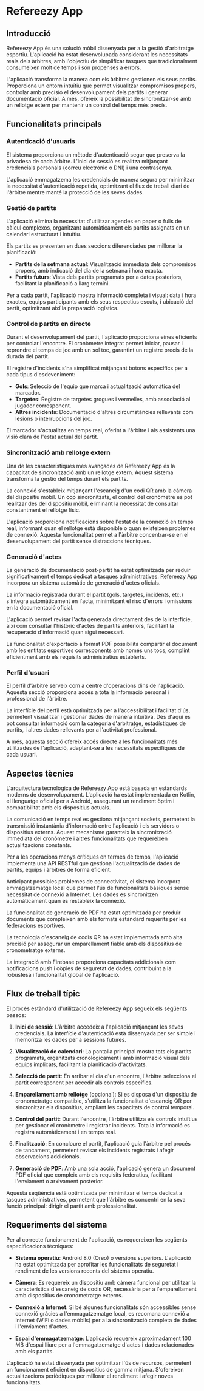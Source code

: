 # Refereezy App

## Introducció

Refereezy App és una solució mòbil dissenyada per a la gestió d'arbitratge esportiu. L'aplicació ha estat desenvolupada considerant les necessitats reals dels àrbitres, amb l'objectiu de simplificar tasques que tradicionalment consumeixen molt de temps i són propenses a errors.

L'aplicació transforma la manera com els àrbitres gestionen els seus partits. Proporciona un entorn intuïtiu que permet visualitzar compromisos propers, controlar amb precisió el desenvolupament dels partits i generar documentació oficial. A més, ofereix la possibilitat de sincronitzar-se amb un rellotge extern per mantenir un control del temps més precís.

## Funcionalitats principals

### Autenticació d'usuaris

El sistema proporciona un mètode d'autenticació segur que preserva la privadesa de cada àrbitre. L'inici de sessió es realitza mitjançant credencials personals (correu electrònic o DNI) i una contrasenya.

L'aplicació emmagatzema les credencials de manera segura per minimitzar la necessitat d'autenticació repetida, optimitzant el flux de treball diari de l'àrbitre mentre manté la protecció de les seves dades.

### Gestió de partits

L'aplicació elimina la necessitat d'utilitzar agendes en paper o fulls de càlcul complexos, organitzant automàticament els partits assignats en un calendari estructurat i intuïtiu.

Els partits es presenten en dues seccions diferenciades per millorar la planificació:
* **Partits de la setmana actual**: Visualització immediata dels compromisos propers, amb indicació del dia de la setmana i hora exacta.
* **Partits futurs**: Vista dels partits programats per a dates posteriors, facilitant la planificació a llarg termini.

Per a cada partit, l'aplicació mostra informació completa i visual: data i hora exactes, equips participants amb els seus respectius escuts, i ubicació del partit, optimitzant així la preparació logística.

### Control de partits en directe

Durant el desenvolupament del partit, l'aplicació proporciona eines eficients per controlar l'encontre. El cronòmetre integrat permet iniciar, pausar i reprendre el temps de joc amb un sol toc, garantint un registre precís de la durada del partit.

El registre d'incidents s'ha simplificat mitjançant botons específics per a cada tipus d'esdeveniment:
* **Gols**: Selecció de l'equip que marca i actualització automàtica del marcador.
* **Targetes**: Registre de targetes grogues i vermelles, amb associació al jugador corresponent.
* **Altres incidents**: Documentació d'altres circumstàncies rellevants com lesions o interrupcions del joc.

El marcador s'actualitza en temps real, oferint a l'àrbitre i als assistents una visió clara de l'estat actual del partit.

### Sincronització amb rellotge extern

Una de les característiques més avançades de Refereezy App és la capacitat de sincronització amb un rellotge extern. Aquest sistema transforma la gestió del temps durant els partits.

La connexió s'estableix mitjançant l'escaneig d'un codi QR amb la càmera del dispositiu mòbil. Un cop sincronitzats, el control del cronòmetre es pot realitzar des del dispositiu mòbil, eliminant la necessitat de consultar constantment el rellotge físic.

L'aplicació proporciona notificacions sobre l'estat de la connexió en temps real, informant quan el rellotge està disponible o quan existeixen problemes de connexió. Aquesta funcionalitat permet a l'àrbitre concentrar-se en el desenvolupament del partit sense distraccions tècniques.

### Generació d'actes

La generació de documentació post-partit ha estat optimitzada per reduir significativament el temps dedicat a tasques administratives. Refereezy App incorpora un sistema automàtic de generació d'actes oficials.

La informació registrada durant el partit (gols, targetes, incidents, etc.) s'integra automàticament en l'acta, minimitzant el risc d'errors i omissions en la documentació oficial.

L'aplicació permet revisar l'acta generada directament des de la interfície, així com consultar l'històric d'actes de partits anteriors, facilitant la recuperació d'informació quan sigui necessari.

La funcionalitat d'exportació a format PDF possibilita compartir el document amb les entitats esportives corresponents amb només uns tocs, complint eficientment amb els requisits administratius establerts.

### Perfil d'usuari

El perfil d'àrbitre serveix com a centre d'operacions dins de l'aplicació. Aquesta secció proporciona accés a tota la informació personal i professional de l'àrbitre.

La interfície del perfil està optimitzada per a l'accessibilitat i facilitat d'ús, permetent visualitzar i gestionar dades de manera intuïtiva. Des d'aquí es pot consultar informació com la categoria d'arbitratge, estadístiques de partits, i altres dades rellevants per a l'activitat professional.

A més, aquesta secció ofereix accés directe a les funcionalitats més utilitzades de l'aplicació, adaptant-se a les necessitats específiques de cada usuari.

## Aspectes tècnics

L'arquitectura tecnològica de Refereezy App està basada en estàndards moderns de desenvolupament. L'aplicació ha estat implementada en Kotlin, el llenguatge oficial per a Android, assegurant un rendiment òptim i compatibilitat amb els dispositius actuals.

La comunicació en temps real es gestiona mitjançant sockets, permetent la transmissió instantània d'informació entre l'aplicació i els servidors o dispositius externs. Aquest mecanisme garanteix la sincronització immediata del cronòmetre i altres funcionalitats que requereixen actualitzacions constants.

Per a les operacions menys crítiques en termes de temps, l'aplicació implementa una API RESTful que gestiona l'actualització de dades de partits, equips i àrbitres de forma eficient.

Anticipant possibles problemes de connectivitat, el sistema incorpora emmagatzematge local que permet l'ús de funcionalitats bàsiques sense necessitat de connexió a Internet. Les dades es sincronitzen automàticament quan es restableix la connexió.

La funcionalitat de generació de PDF ha estat optimitzada per produir documents que compleixen amb els formats estàndard requerits per les federacions esportives.

La tecnologia d'escaneig de codis QR ha estat implementada amb alta precisió per assegurar un emparellament fiable amb els dispositius de cronometratge externs.

La integració amb Firebase proporciona capacitats addicionals com notificacions push i còpies de seguretat de dades, contribuint a la robustesa i funcionalitat global de l'aplicació.

## Flux de treball típic

El procés estàndard d'utilització de Refereezy App segueix els següents passos:

1. **Inici de sessió**: L'àrbitre accedeix a l'aplicació mitjançant les seves credencials. La interfície d'autenticació està dissenyada per ser simple i memoritza les dades per a sessions futures.

2. **Visualització de calendari**: La pantalla principal mostra tots els partits programats, organitzats cronològicament i amb informació visual dels equips implicats, facilitant la planificació d'activitats.

3. **Selecció de partit**: En arribar el dia d'un encontre, l'àrbitre selecciona el partit corresponent per accedir als controls específics.

4. **Emparellament amb rellotge** (opcional): Si es disposa d'un dispositiu de cronometratge compatible, s'utilitza la funcionalitat d'escaneig QR per sincronitzar els dispositius, ampliant les capacitats de control temporal.

5. **Control del partit**: Durant l'encontre, l'àrbitre utilitza els controls intuïtius per gestionar el cronòmetre i registrar incidents. Tota la informació es registra automàticament i en temps real.

6. **Finalització**: En concloure el partit, l'aplicació guia l'àrbitre pel procés de tancament, permetent revisar els incidents registrats i afegir observacions addicionals.

7. **Generació de PDF**: Amb una sola acció, l'aplicació genera un document PDF oficial que compleix amb els requisits federatius, facilitant l'enviament o arxivament posterior.

Aquesta seqüència està optimitzada per minimitzar el temps dedicat a tasques administratives, permetent que l'àrbitre es concentri en la seva funció principal: dirigir el partit amb professionalitat.

## Requeriments del sistema

Per al correcte funcionament de l'aplicació, es requereixen les següents especificacions tècniques:

- **Sistema operatiu**: Android 8.0 (Oreo) o versions superiors. L'aplicació ha estat optimitzada per aprofitar les funcionalitats de seguretat i rendiment de les versions recents del sistema operatiu.

- **Càmera**: Es requereix un dispositiu amb càmera funcional per utilitzar la característica d'escaneig de codis QR, necessària per a l'emparellament amb dispositius de cronometratge externs.

- **Connexió a Internet**: Si bé algunes funcionalitats són accessibles sense connexió gràcies a l'emmagatzematge local, es recomana connexió a Internet (WiFi o dades mòbils) per a la sincronització completa de dades i l'enviament d'actes.

- **Espai d'emmagatzematge**: L'aplicació requereix aproximadament 100 MB d'espai lliure per a l'emmagatzematge d'actes i dades relacionades amb els partits.

L'aplicació ha estat dissenyada per optimitzar l'ús de recursos, permetent un funcionament eficient en dispositius de gamma mitjana. S'ofereixen actualitzacions periòdiques per millorar el rendiment i afegir noves funcionalitats.
